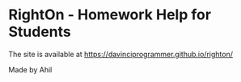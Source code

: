# RightOn - Homework Help for Students

The site is available at https://davinciprogrammer.github.io/righton/

Made by Ahil
